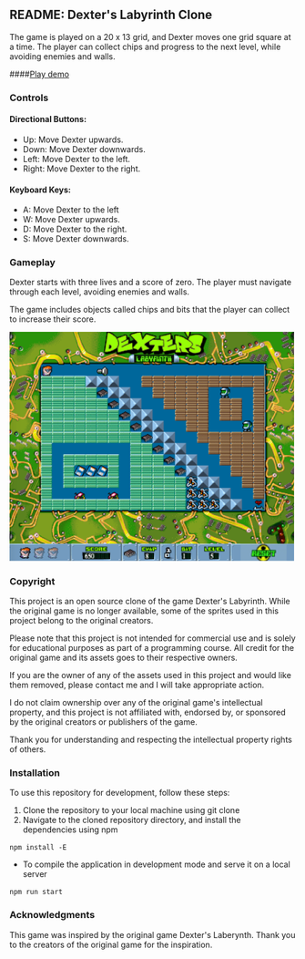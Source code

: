 ## README: Dexter's Labyrinth Clone

The game is played on a 20 x 13 grid, and Dexter moves one grid square at a time. The player can collect chips and progress to the next level, while avoiding enemies and walls.

####[Play demo](https://javiercollao.github.io/labyrinth-game/)

### Controls

#### Directional Buttons:
* Up: Move Dexter upwards.
* Down: Move Dexter downwards.
* Left: Move Dexter to the left.
* Right: Move Dexter to the right.

#### Keyboard Keys:
* A: Move Dexter to the left
* W: Move Dexter upwards.
* D: Move Dexter to the right.
* S: Move Dexter downwards.


### Gameplay

Dexter starts with three lives and a score of zero. The player must navigate through each level, avoiding enemies and walls.

The game includes objects called chips and bits that the player can collect to increase their score.
 
<img src="./src/assets/sprites/cover.png" alt="drawing" style="width:500px;"/>



### Copyright

This project is an open source clone of the game Dexter's Labyrinth. While the original game is no longer available, some of the sprites used in this project belong to the original creators.

Please note that this project is not intended for commercial use and is solely for educational purposes as part of a programming course. All credit for the original game and its assets goes to their respective owners.

If you are the owner of any of the assets used in this project and would like them removed, please contact me and I will take appropriate action.

I do not claim ownership over any of the original game's intellectual property, and this project is not affiliated with, endorsed by, or sponsored by the original creators or publishers of the game.

Thank you for understanding and respecting the intellectual property rights of others.

### Installation

To use this repository for development, follow these steps:
1. Clone the repository to your local machine using git clone
2. Navigate to the cloned repository directory, and install the dependencies using npm
```
npm install -E
```
* To compile the application in development mode and serve it on a local server
```
npm run start
```

### Acknowledgments

This game was inspired by the original game Dexter's Laberynth. Thank you to the creators of the original game for the inspiration.